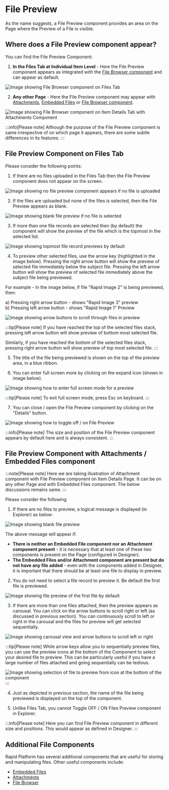 # File Preview

As the name suggests, a File Preview component provides an area on the Page where the Preview of a File is visible.

## Where does a File Preview component appear?

You can find the File Preview Component:

1) **In the Files Tab at Individual Item Level** - Here the File Preview component appears as integrated with the [File Browser component](</docs/Rapid/3-User Manual/2-Explorer/3-Pages/2-Page Components/File Browser/1-File-Browser/1-File-Browser.md>) and can appear as default.
   
  ![Image showing File Browser component on Files Tab](<File Preview 1.png>)

2) **Any other Page** - Here the File Preview component may appear with [Attachments](</docs/Rapid/3-User Manual/2-Explorer/3-Pages/2-Page Components/Attachments/Attachments.md>), [Embedded Files](</docs/Rapid/3-User Manual/2-Explorer/3-Pages/2-Page Components/Embedded Files/Embedded Files.md>) or [File Browser component](</docs/Rapid/3-User Manual/2-Explorer/3-Pages/2-Page Components/File Browser/1-File-Browser/1-File-Browser.md>).

  ![Image showing File Browser component on Item Details Tab with Attachments Component](<File preview 2.png>)

:::info[Please note]
Although the purpose of the File Preview component is same irrespective of on which page it appears, there are some subtle differences in its features.
:::

## File Preview Component on Files Tab

Please consider the following points:

1) If there are no files uploaded in the Files Tab then the File Preview component does not appear on the screen.

![Image showing no file preview component appears if no file is uploaded](<File Preview 3.png>)

2) If the files are uploaded but none of the files is selected, then the File Preview appears as blank.

![Image showing blank file preview if no file is selected](<File Preview 4.png>)

3) If more than one file records are selected then (by default) the component will show the preview of the file which is the topmost in the selected list. 

![Image showing topmost file record previews by default](<File Preview 5 .png>)

4) To preview other selected files, use the arrow key (highlighted in the image below). Pressing the right arrow button will show the preview of selected file immediately below the subject file. Pressing the left arrow button will show the preview of selected file immediately above the subject file being previewed.

For example - In the image below, if file "Rapid Image 2" is being previewed, then:

a) Pressing right arrow button - shows "Rapid Image 3" preview  
b) Pressing left arrow button - shows "Rapid Image 1" Preview

![Image showing arrow buttons to scroll through files in preview](<File Preview 6.png>)

:::tip[Please note]
If you have reached the top of the selected files stack, pressing left arrow button will show preview of bottom most selected file.

Similarly, if you have reached the bottom of the selected files stack, pressing right arrow button will show preview of top most selected file.
:::

5) The title of the file being previewed is shown on the top of the preview area, in a blue ribbon.

6) You can enter full screen more by clicking on the expand icon (shown in image below). 

![Image showing how to enter full screen mode for a preview](<File Preview 7.png>)

:::tip[Please note]
To exit full screen mode, press Esc on keyboard.
:::

7) You can close / open the File Preview component by clicking on the "Details" button.

![Image showing how to toggle off / on File Preview](<File Preview 8.png>)

:::info[Please note]
The size and position of the File Preview component appears by default here and is always consistent.
:::

## File Preview Component with Attachments / Embedded Files component

:::note[Please note]
Here we are taking illustration of Attachment component with File Preview component on Item Details Page. It can be on any other Page and with Embedded Files component. The below discussions remains same.
:::

Please consider the following

1) If there are no files to preview, a logical message is displayed (in Explorer) as below:

![Image showing blank file preview](<File preview 9.png>)

The above message will appear if:

- **There is neither an Embedded File component nor an Attachment component present** - it is necessary that at least one of these two components is present on the Page (configured in Designer).
- **The Embedded Files and/or Attachment component are present but do not have any file added** - even with the components added in Designer, it is important that there should be at least one file to display in preview.

2) You do not need to select a file record to preview it. Be default the first file is previewed.

![Image showing file preview of the first file by default](<File preview 10.png>)

3) If there are more than one files attached, then the preview appears as carousal. You can click on the arrow buttons to scroll right or left (as discussed in previous section). You can continuously scroll to left or right in the carousal and the files for preview will get selected sequentially.

![Image showing carousal view and arrow buttons to scroll left or right](<File preview 11.png>)

:::tip[Please note]
While arrow keys allow you to sequentially preview files, you can use the preview icons at the bottom of the Component to select your desired file to preview. This can be particularly useful if you have a large number of files attached and going sequentially can be tedious.

![Image showing selection of file to preview from icon at the bottom of the component](<File preview 12.png>)
:::

4) Just as depicted in previous section, the name of the file being previewed is displayed on the top of the component.

5) Unlike Files Tab, you cannot Toggle OFF / ON Files Preview component in Explorer. 

:::info[Please note]
Here you can find File Preview component in different size and positions. This would appear as defined in Designer.
:::

## Additional File Components
Rapid Platform has several additional components that are useful for storing and manipulating files. Other useful components include:
- [Embedded Files](</docs/Rapid/3-User Manual/2-Explorer/3-Pages/2-Page Components/Embedded Files/Embedded Files.md>)
- [Attachments](</docs/Rapid/3-User Manual/2-Explorer/3-Pages/2-Page Components/Attachments/Attachments.md>)
- [File Browser](</docs/Rapid/3-User Manual/2-Explorer/3-Pages/2-Page Components/File Browser/1-File-Browser/1-File-Browser.md>)
